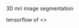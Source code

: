 3D mri image segmentation

tensorflow of <<Deep Convolutional Neural Network for Segmenting Neuroanatomy>>
